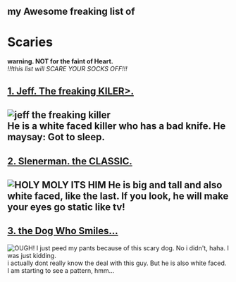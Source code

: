 ## my Awesome freaking list of
# Scaries
**warning. NOT for the faint of Heart.**  
*!!!this list will SCARE YOUR SOCKS OFF!!!*

## [1. Jeff. The freaking KILER>.](https://creepypastafiles.fandom.com/wiki/Jeff_the_Killer)  
![jeff the freaking killer](https://static.wikia.nocookie.net/creepypasta-files/images/5/56/JeffTheKiller%282%29.jpg/revision/latest?cb=20241128075405)  
He is a white faced killer who has a bad knife. He maysay: Got to sleep.  
---  
## [2. Slenerman. the CLASSIC.](https://www.ign.com/articles/2018/08/08/slender-man-explained-the-history-of-the-urban-legend)  
![HOLY MOLY ITS HIM](https://oyster.ignimgs.com/wordpress/stg.ign.com/2017/11/slender-bathouse.jpeg)
He is big and tall and also white faced, like the last. If you look, he will make your eyes go static like tv!  
---  
## [3. the Dog Who Smiles...](https://villains.fandom.com/wiki/Smile_Dog_(Creepypasta))
![OUGH! I just peed my pants because of this scary dog. No i didn't, haha. I was just kidding.](https://i.ytimg.com/vi/35cJcBdf3V0/maxresdefault.jpg)
i actually dont really know the deal with this guy. But he is also white faced. I am starting to see a pattern, hmm...
